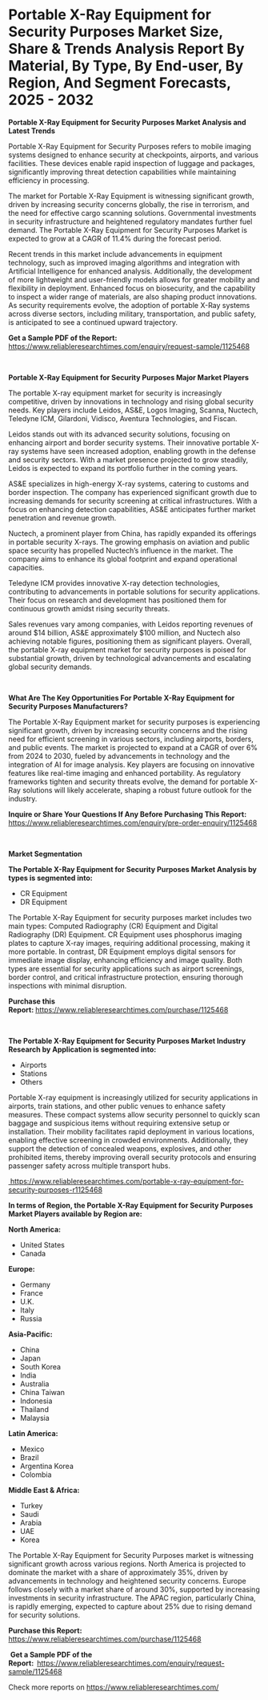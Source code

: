 <p><h1>Portable X-Ray Equipment for Security Purposes Market Size, Share & Trends Analysis Report By Material, By Type, By End-user, By Region, And Segment Forecasts, 2025 - 2032</h1></p><p><strong>Portable X-Ray Equipment for Security Purposes Market Analysis and Latest Trends</strong></p>
<p><p>Portable X-Ray Equipment for Security Purposes refers to mobile imaging systems designed to enhance security at checkpoints, airports, and various facilities. These devices enable rapid inspection of luggage and packages, significantly improving threat detection capabilities while maintaining efficiency in processing.</p><p>The market for Portable X-Ray Equipment is witnessing significant growth, driven by increasing security concerns globally, the rise in terrorism, and the need for effective cargo scanning solutions. Governmental investments in security infrastructure and heightened regulatory mandates further fuel demand. The Portable X-Ray Equipment for Security Purposes Market is expected to grow at a CAGR of 11.4% during the forecast period. </p><p>Recent trends in this market include advancements in equipment technology, such as improved imaging algorithms and integration with Artificial Intelligence for enhanced analysis. Additionally, the development of more lightweight and user-friendly models allows for greater mobility and flexibility in deployment. Enhanced focus on biosecurity, and the capability to inspect a wider range of materials, are also shaping product innovations. As security requirements evolve, the adoption of portable X-Ray systems across diverse sectors, including military, transportation, and public safety, is anticipated to see a continued upward trajectory.</p></p>
<p><strong>Get a Sample PDF of the Report:&nbsp;</strong> <a href="https://www.reliableresearchtimes.com/enquiry/request-sample/1125468?utm_campaign=2638&utm_medium=2&utm_source=Github&utm_content=ia&utm_term=11042025&utm_id=portable-x-ray-equipment-for-security-purposes">https://www.reliableresearchtimes.com/enquiry/request-sample/1125468</a></p>
<p>&nbsp;</p>
<p><strong>Portable X-Ray Equipment for Security Purposes Major Market Players</strong></p>
<p><p>The portable X-ray equipment market for security is increasingly competitive, driven by innovations in technology and rising global security needs. Key players include Leidos, AS&E, Logos Imaging, Scanna, Nuctech, Teledyne ICM, Gilardoni, Vidisco, Aventura Technologies, and Fiscan.</p><p>Leidos stands out with its advanced security solutions, focusing on enhancing airport and border security systems. Their innovative portable X-ray systems have seen increased adoption, enabling growth in the defense and security sectors. With a market presence projected to grow steadily, Leidos is expected to expand its portfolio further in the coming years.</p><p>AS&E specializes in high-energy X-ray systems, catering to customs and border inspection. The company has experienced significant growth due to increasing demands for security screening at critical infrastructures. With a focus on enhancing detection capabilities, AS&E anticipates further market penetration and revenue growth.</p><p>Nuctech, a prominent player from China, has rapidly expanded its offerings in portable security X-rays. The growing emphasis on aviation and public space security has propelled Nuctech’s influence in the market. The company aims to enhance its global footprint and expand operational capacities.</p><p>Teledyne ICM provides innovative X-ray detection technologies, contributing to advancements in portable solutions for security applications. Their focus on research and development has positioned them for continuous growth amidst rising security threats.</p><p>Sales revenues vary among companies, with Leidos reporting revenues of around $14 billion, AS&E approximately $100 million, and Nuctech also achieving notable figures, positioning them as significant players. Overall, the portable X-ray equipment market for security purposes is poised for substantial growth, driven by technological advancements and escalating global security demands.</p></p>
<p>&nbsp;</p>
<p><strong>What Are The Key Opportunities For Portable X-Ray Equipment for Security Purposes Manufacturers?</strong></p>
<p><p>The Portable X-Ray Equipment market for security purposes is experiencing significant growth, driven by increasing security concerns and the rising need for efficient screening in various sectors, including airports, borders, and public events. The market is projected to expand at a CAGR of over 6% from 2024 to 2030, fueled by advancements in technology and the integration of AI for image analysis. Key players are focusing on innovative features like real-time imaging and enhanced portability. As regulatory frameworks tighten and security threats evolve, the demand for portable X-Ray solutions will likely accelerate, shaping a robust future outlook for the industry.</p></p>
<p><strong>Inquire or Share Your Questions If Any Before Purchasing This Report:</strong> <a href="https://www.reliableresearchtimes.com/enquiry/pre-order-enquiry/1125468?utm_campaign=2638&utm_medium=2&utm_source=Github&utm_content=ia&utm_term=11042025&utm_id=portable-x-ray-equipment-for-security-purposes">https://www.reliableresearchtimes.com/enquiry/pre-order-enquiry/1125468</a></p>
<p>&nbsp;</p>
<p><strong>Market Segmentation</strong></p>
<p><strong>The Portable X-Ray Equipment for Security Purposes Market Analysis by types is segmented into:</strong></p>
<p><ul><li>CR Equipment</li><li>DR Equipment</li></ul></p>
<p><p>The Portable X-Ray Equipment for security purposes market includes two main types: Computed Radiography (CR) Equipment and Digital Radiography (DR) Equipment. CR Equipment uses phosphorus imaging plates to capture X-ray images, requiring additional processing, making it more portable. In contrast, DR Equipment employs digital sensors for immediate image display, enhancing efficiency and image quality. Both types are essential for security applications such as airport screenings, border control, and critical infrastructure protection, ensuring thorough inspections with minimal disruption.</p></p>
<p><strong>Purchase this Report:&nbsp;</strong><a href="https://www.reliableresearchtimes.com/purchase/1125468?utm_campaign=2638&utm_medium=2&utm_source=Github&utm_content=ia&utm_term=11042025&utm_id=portable-x-ray-equipment-for-security-purposes">https://www.reliableresearchtimes.com/purchase/1125468</a></p>
<p>&nbsp;</p>
<p><strong>The Portable X-Ray Equipment for Security Purposes Market Industry Research by Application is segmented into:</strong></p>
<p><ul><li>Airports</li><li>Stations</li><li>Others</li></ul></p>
<p><p>Portable X-ray equipment is increasingly utilized for security applications in airports, train stations, and other public venues to enhance safety measures. These compact systems allow security personnel to quickly scan baggage and suspicious items without requiring extensive setup or installation. Their mobility facilitates rapid deployment in various locations, enabling effective screening in crowded environments. Additionally, they support the detection of concealed weapons, explosives, and other prohibited items, thereby improving overall security protocols and ensuring passenger safety across multiple transport hubs.</p></p>
<p><a href="https://www.reliableresearchtimes.com/portable-x-ray-equipment-for-security-purposes-r1125468?utm_campaign=2638&utm_medium=2&utm_source=Github&utm_content=ia&utm_term=11042025&utm_id=portable-x-ray-equipment-for-security-purposes">&nbsp;https://www.reliableresearchtimes.com/portable-x-ray-equipment-for-security-purposes-r1125468</a></p>
<p><strong>In terms of Region, the Portable X-Ray Equipment for Security Purposes Market Players available by Region are:</strong></p>
<p>
    <p> <strong> North America: </strong>
        <ul>
            <li>United States</li>
            <li>Canada</li>
        </ul>
        </p> 
    <p> <strong> Europe: </strong>
        <ul>
            <li>Germany</li>
            <li>France</li>
            <li>U.K.</li>
            <li>Italy</li>
            <li>Russia</li>
        </ul>
        </p> 
    <p> <strong> Asia-Pacific: </strong>
        <ul>
            <li>China</li>
            <li>Japan</li>
            <li>South Korea</li>
            <li>India</li>
            <li>Australia</li>
            <li>China Taiwan</li>
            <li>Indonesia</li>
            <li>Thailand</li>
            <li>Malaysia</li>
        </ul>
        </p> 
    <p> <strong> Latin America: </strong>
        <ul>
            <li>Mexico</li>
            <li>Brazil</li>
            <li>Argentina Korea</li>
            <li>Colombia</li>
        </ul>
        </p> 
    <p> <strong> Middle East & Africa: </strong>
        <ul>
            <li>Turkey</li>
            <li>Saudi</li>
            <li>Arabia</li>
            <li>UAE</li>
            <li>Korea</li>
        </ul>
    </p>
    </p>
<p><p>The Portable X-Ray Equipment for Security Purposes market is witnessing significant growth across various regions. North America is projected to dominate the market with a share of approximately 35%, driven by advancements in technology and heightened security concerns. Europe follows closely with a market share of around 30%, supported by increasing investments in security infrastructure. The APAC region, particularly China, is rapidly emerging, expected to capture about 25% due to rising demand for security solutions.</p></p>
<p><strong>Purchase this Report: </strong><a href="https://www.reliableresearchtimes.com/purchase/1125468?utm_campaign=2638&utm_medium=2&utm_source=Github&utm_content=ia&utm_term=11042025&utm_id=portable-x-ray-equipment-for-security-purposes">https://www.reliableresearchtimes.com/purchase/1125468</a></p>
<p>&nbsp;<strong>Get a Sample PDF of the Report:&nbsp;&nbsp;</strong><a href="https://www.reliableresearchtimes.com/enquiry/request-sample/1125468?utm_campaign=2638&utm_medium=2&utm_source=Github&utm_content=ia&utm_term=11042025&utm_id=portable-x-ray-equipment-for-security-purposes">https://www.reliableresearchtimes.com/enquiry/request-sample/1125468</a></p>
<p><strong></strong></p>
<p>Check more reports on <a href="https://www.reliableresearchtimes.com/?utm_campaign=2638&utm_medium=2&utm_source=Github&utm_content=ia&utm_term=11042025&utm_id=portable-x-ray-equipment-for-security-purposes">https://www.reliableresearchtimes.com/</a></p>